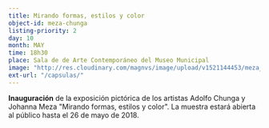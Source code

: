 ```yaml
---
title: Mirando formas, estilos y color
object-id: meza-chunga
listing-priority: 2
day: 10
month: MAY
time: 18h30
place: Sala de de Arte Contemporáneo del Museo Municipal
image: "http://res.cloudinary.com/magnvs/image/upload/v1521144453/meza_chunga_qqr1fi.jpg"
ext-url: "/capsulas/"
---
```

**Inauguración** de la exposición pictórica de los artistas Adolfo Chunga y Johanna Meza "Mirando formas, estilos y color". La muestra estará abierta al público hasta el 26 de mayo de 2018.
